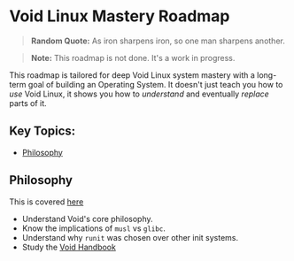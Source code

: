 # Void Linux Mastery Roadmap

> **Random Quote:** As iron sharpens iron, so one man sharpens another.

> **Note:** This roadmap is not done. It's a work in progress.

This roadmap is tailored for deep Void Linux system mastery with a long-term goal of building an Operating System. It doesn't just teach you how to *use* Void Linux, it shows you how to *understand* and eventually *replace* parts of it.

## Key Topics:

+ [Philosophy](#philosophy)

## Philosophy

This is covered [here](../notes/00_philosophy/README.md)

+ Understand Void's core philosophy.
+ Know the implications of `musl` vs `glibc`.
+ Understand why `runit` was chosen over other init systems.
+ Study the [Void Handbook](https://docs.voidlinux.org/)
